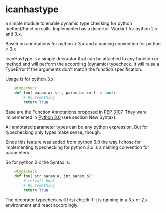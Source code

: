 icanhastype
===========

a simple module to enable dynamic type checking for python method/function calls. 
Implemented as a decortor. Workinf for python 2.x and 3.x.

Based on annotations for python &gt; 3.x and a naming convention for python &lt; 3.x

IcanHasType is a simple decorator that can be attached to any function or method and will
perform the according (dynamic) typecheck.
It will raise a TypeError if the arguments don't match the function specification.

Usage is for python 3.x:
```python
	@typecheck
	def foo( param_a: str, param_b: int) -> bool:
		# Do Something 
		return True
```


Base are the Function Annotations proposed in [PEP 3107](http://www.python.org/dev/peps/pep-3107/).
They were imlpemented in [Python 3.0](http://docs.python.org/3.0/whatsnew/3.0.html) (see section New Syntax).

All annotated parameter types can be any python expression. 
But for typechecking only types make sense, though.

Since this feature was added from python 3.0 the way I chose for implementing typechecking for
python 2.x is a naming convention for parameters.

So for python 2.x the Syntax is:
```python
	@typecheck
	def foo( str_param_a, int_param_b):
		# retval: bool
		# Do Something 
		return True
```


The decorator typecheck will first check if it is running in a 3.x or 2.x environment and 
react accordingly.






